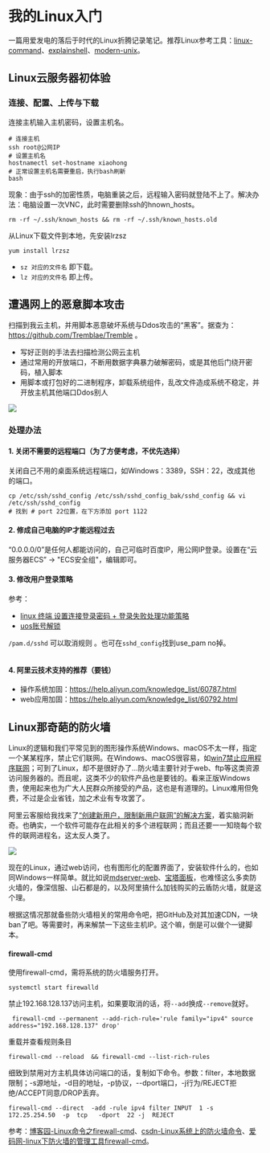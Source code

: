 # 我的Linux入门

一篇用爱发电的落后于时代的Linux折腾记录笔记。推荐Linux参考工具：[linux-command](https://wangchujiang.com/linux-command/)、[explainshell](https://www.explainshell.com)、[modern-unix](https://github.com/ibraheemdev/modern-unix)。

## Linux云服务器初体验

### 连接、配置、上传与下载

连接主机输入主机密码，设置主机名。

``` 
# 连接主机
ssh root@公网IP
# 设置主机名
hostnamectl set-hostname xiaohong
# 正常设置主机名需要重启，执行bash刷新
bash
````

现象：由于ssh的加密性质，电脑重装之后，远程输入密码就登陆不上了。解决办法：电脑设置一次VNC，此时需要删除ssh的hnown_hosts。

```
rm -rf ~/.ssh/known_hosts && rm -rf ~/.ssh/known_hosts.old
```

从Linux下载文件到本地，先安装lrzsz

```
yum install lrzsz
```

* `sz 对应的文件名` 即下载。
* `lz 对应的文件名` 即上传。


## 遭遇网上的恶意脚本攻击

扫描到我云主机，并用脚本恶意破坏系统与Ddos攻击的“黑客”。据查为： https://github.com/Tremblae/Tremble 。

* 写好正则的手法去扫描检测公网云主机
* 通过常用的开放端口，不断用数据字典暴力破解密码，或是其他后门绕开密码，植入脚本
* 用脚本或打包好的二进制程序，卸载系统组件，乱改文件造成系统不稳定，并开放主机其他端口Ddos别人

![](https://fastly.jsdelivr.net/gh/hoochanlon/Free-NTFS-for-Mac/shashin/zei.png)

### 处理办法

#### 1. 关闭不需要的远程端口（为了方便考虑，不优先选择）

关闭自己不用的桌面系统远程端口，如Windows：3389，SSH：22，改成其他的端口。

````
cp /etc/ssh/sshd_config /etc/ssh/sshd_config_bak/sshd_config && vi /etc/ssh/sshd_config
# 找到 # port 22位置，在下方添加 port 1122
````

#### 2. 修成自己电脑的IP才能远程过去

“0.0.0.0/0”是任何人都能访问的，自己可临时百度IP，用公网IP登录。设置在“云服务器ECS” -> "ECS安全组"，编辑即可。

#### 3. 修改用户登录策略

参考：
* [linux 终端 设置连接登录密码 + 登录失败处理功能策略](https://www.cnblogs.com/qwer78/p/16546372.html)
* [uos账号解锁](https://blog.csdn.net/qq_35957643/article/details/125277224)

`/pam.d/sshd` 可以取消规则 。也可在`sshd_config`找到use_pam no掉。

```

```


#### 4. 阿里云技术支持的推荐（要钱）

* 操作系统加固：https://help.aliyun.com/knowledge_list/60787.html
* web应用加固：https://help.aliyun.com/knowledge_list/60792.html

## Linux那奇葩的防火墙

Linux的逻辑和我们平常见到的图形操作系统Windows、macOS不太一样，指定一个某某程序，禁止它们联网。在Windows、macOS很容易，如[win7禁止应用程序联网](https://blog.csdn.net/linxi8693/article/details/107205322/)；可到了Linux，却不是很好办了...防火墙主要针对于web、ftp等这类资源访问服务器的。而且呢，这类不少的软件产品也是要钱的。看来正版Windows贵，使用起来也为广大人民群众所接受的产品，这也是有道理的。Linux难用但免费，不过是企业省钱，加之术业有专攻罢了。

阿里云客服给我找来了[“创建新用户，限制新用户联网”的解决方案](https://www.zhihu.com/question/419420632)，着实脑洞新奇。也确实，一个软件可能存在此相关的多个进程联网；而且还要一一知晓每个软件的联网进程名，这太反人类了。

![](https://cdn.jsdelivr.net/gh/hoochanlon/ihs-simple/AQUICK/catzhihufwlinux.png)

现在的Linux，通过web访问，也有图形化的配置界面了，安装软件什么的，也如同Windows一样简单。就比如说[mdserver-web](https://github.com/midoks/mdserver-web)、[宝塔面板](https://www.bt.cn/new/index.html)，也难怪这么多卖防火墙的，像深信服、山石都是的，以及阿里搞什么加钱购买的云盾防火墙，就是这个理。

根据这情况那就备些防火墙相关的常用命令吧，把GitHub及对其加速CDN，一块ban了吧。等需要时，再来解禁一下这些主机IP。这个嘛，倒是可以做个一键脚本。

#### firewall-cmd

使用firewall-cmd，需将系统的防火墙服务打开。

```
systemctl start firewalld
```

禁止192.168.128.137访问主机，如果要取消的话，将`--add`换成`--remove`就好。

```
 firewall-cmd --permanent --add-rich-rule='rule family="ipv4" source address="192.168.128.137" drop'
```

重载并查看规则条目

```
firewall-cmd --reload  && firewall-cmd --list-rich-rules
```

细致到禁用对方主机具体访问端口的话，复制如下命令。参数：filter，本地数据限制；-s源地址，-d目的地址，-p协议，--dport端口，-j行为/REJECT拒绝/ACCEPT同意/DROP丢弃。

```
firewall-cmd --direct  -add -rule ipv4 filter INPUT  1 -s  172.25.254.50  -p  tcp   -dport  22 -j  REJECT
```

参考：[博客园-Linux命令之firewall-cmd](https://www.cnblogs.com/diantong/p/9713915.html)、[csdn-Linux系统上的防火墙命令](https://blog.csdn.net/weixin_43780179/article/details/125046304)、[爱码网-linux下防火墙的管理工具firewall-cmd](https://www.likecs.com/show-203862572.html)。
